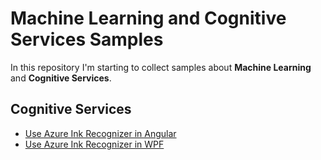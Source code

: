 # Machine Learning and Cognitive Services Samples

In this repository I'm starting to collect samples about **Machine Learning** and **Cognitive Services**.

## Cognitive Services

* [Use Azure Ink Recognizer in Angular](InkRecognizerAngular/README.md)
* [Use Azure Ink Recognizer in WPF](InkRecognizerAngular/README.md)